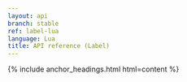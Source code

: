 ```yaml
---
layout: api
branch: stable
ref: label-lua
language: Lua
title: API reference (Label)
---
```

{% include anchor_headings.html html=content %}
